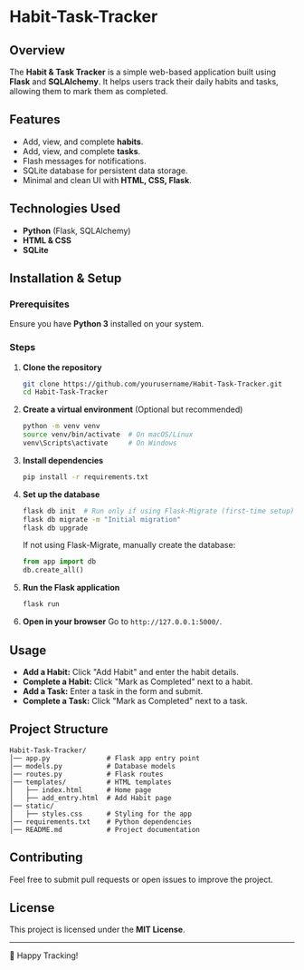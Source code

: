 # Habit-Task-Tracker

## Overview
The **Habit & Task Tracker** is a simple web-based application built using **Flask** and **SQLAlchemy**. It helps users track their daily habits and tasks, allowing them to mark them as completed.

## Features
- Add, view, and complete **habits**.
- Add, view, and complete **tasks**.
- Flash messages for notifications.
- SQLite database for persistent data storage.
- Minimal and clean UI with **HTML, CSS, Flask**.

## Technologies Used
- **Python** (Flask, SQLAlchemy)
- **HTML & CSS**
- **SQLite**

## Installation & Setup

### Prerequisites
Ensure you have **Python 3** installed on your system.

### Steps
1. **Clone the repository**
   ```sh
   git clone https://github.com/yourusername/Habit-Task-Tracker.git
   cd Habit-Task-Tracker
   ```

2. **Create a virtual environment** (Optional but recommended)
   ```sh
   python -m venv venv
   source venv/bin/activate  # On macOS/Linux
   venv\Scripts\activate     # On Windows
   ```

3. **Install dependencies**
   ```sh
   pip install -r requirements.txt
   ```

4. **Set up the database**
   ```sh
   flask db init  # Run only if using Flask-Migrate (first-time setup)
   flask db migrate -m "Initial migration"
   flask db upgrade
   ```
   If not using Flask-Migrate, manually create the database:
   ```python
   from app import db
   db.create_all()
   ```

5. **Run the Flask application**
   ```sh
   flask run
   ```

6. **Open in your browser**
   Go to `http://127.0.0.1:5000/`.

## Usage
- **Add a Habit:** Click "Add Habit" and enter the habit details.
- **Complete a Habit:** Click "Mark as Completed" next to a habit.
- **Add a Task:** Enter a task in the form and submit.
- **Complete a Task:** Click "Mark as Completed" next to a task.

## Project Structure
```
Habit-Task-Tracker/
│── app.py              # Flask app entry point
│── models.py           # Database models
│── routes.py           # Flask routes
│── templates/          # HTML templates
│   ├── index.html      # Home page
│   ├── add_entry.html  # Add Habit page
│── static/
│   ├── styles.css      # Styling for the app
│── requirements.txt    # Python dependencies
│── README.md           # Project documentation
```

## Contributing
Feel free to submit pull requests or open issues to improve the project.

## License
This project is licensed under the **MIT License**.

---
🚀 Happy Tracking!

